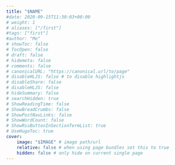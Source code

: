 ```yaml
---
title: "$NAME"
#date: 2020-09-15T11:30:03+00:00
# weight: 1
# aliases: ["/first"]
#tags: ["first"]
#author: "Me"
# showToc: false
# TocOpen: false
# draft: false
# hidemeta: false
# comments: false
# canonicalURL: "https://canonical.url/to/page"
# disableHLJS: false # to disable highlightjs
# disableShare: false
# disableHLJS: false
# hideSummary: false
# searchHidden: true
# ShowReadingTime: false
# ShowBreadCrumbs: false
# ShowPostNavLinks: false
# ShowWordCount: false
# ShowRssButtonInSectionTermList: true
# UseHugoToc: true
cover:
    image: "$IMAGE" # image path/url
    relative: false # when using page bundles set this to true
    hidden: false # only hide on current single page
---
```


